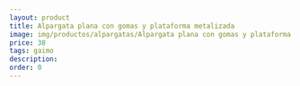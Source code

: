```yaml
---
layout: product
title: Alpargata plana con gomas y plataforma metalizada
image: img/productos/alpargatas/Alpargata plana con gomas y plataforma metalizada=38=gaimo.webp
price: 38
tags: gaimo
description: 
order: 0
---
```

